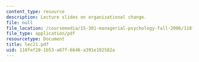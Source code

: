 ```yaml
---
content_type: resource
description: Lecture slides on organizational change.
file: null
file_location: /coursemedia/15-301-managerial-psychology-fall-2006/118fef281b53a67f6646a391e192582a_lec21.pdf
file_type: application/pdf
resourcetype: Document
title: lec21.pdf
uid: 118fef28-1b53-a67f-6646-a391e192582a
---
```

